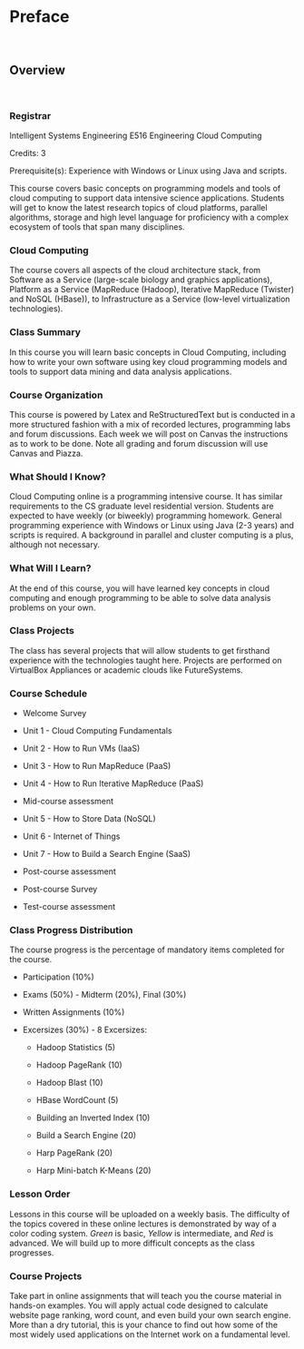 Preface
=======

 

Overview
--------

 

### Registrar

Intelligent Systems Engineering E516 Engineering Cloud Computing

Credits: 3

Prerequisite(s): Experience with Windows or Linux using Java and
scripts.

This course covers basic concepts on programming models and tools of
cloud computing to support data intensive science applications. Students
will get to know the latest research topics of cloud platforms, parallel
algorithms, storage and high level language for proficiency with a
complex ecosystem of tools that span many disciplines.

### Cloud Computing

The course covers all aspects of the cloud architecture stack, from
Software as a Service (large-scale biology and graphics applications),
Platform as a Service (MapReduce (Hadoop), Iterative MapReduce (Twister)
and NoSQL (HBase)), to Infrastructure as a Service (low-level
virtualization technologies).

### Class Summary

In this course you will learn basic concepts in Cloud Computing,
including how to write your own software using key cloud programming
models and tools to support data mining and data analysis applications.

### Course Organization

This course is powered by Latex and ReStructuredText but is conducted in
a more structured fashion with a mix of recorded lectures, programming
labs and forum discussions. Each week we will post on Canvas the
instructions as to work to be done. Note all grading and forum
discussion will use Canvas and Piazza.

### What Should I Know?

Cloud Computing online is a programming intensive course. It has similar
requirements to the CS graduate level residential version. Students are
expected to have weekly (or biweekly) programming homework. General
programming experience with Windows or Linux using Java (2-3 years) and
scripts is required. A background in parallel and cluster computing is a
plus, although not necessary.

### What Will I Learn?

At the end of this course, you will have learned key concepts in cloud
computing and enough programming to be able to solve data analysis
problems on your own.

### Class Projects

The class has several projects that will allow students to get firsthand
experience with the technologies taught here. Projects are performed on
VirtualBox Appliances or academic clouds like FutureSystems.

### Course Schedule

-   Welcome Survey

-   Unit 1 - Cloud Computing Fundamentals

-   Unit 2 - How to Run VMs (IaaS)

-   Unit 3 - How to Run MapReduce (PaaS)

-   Unit 4 - How to Run Iterative MapReduce (PaaS)

-   Mid-course assessment

-   Unit 5 - How to Store Data (NoSQL)

-   Unit 6 - Internet of Things

-   Unit 7 - How to Build a Search Engine (SaaS)

-   Post-course assessment

-   Post-course Survey

-   Test-course assessment

### Class Progress Distribution

The course progress is the percentage of mandatory items completed for
the course.

-   Participation (10%)

-   Exams (50%) - Midterm (20%), Final (30%)

-   Written Assignments (10%)

-   Excersizes (30%) - 8 Excersizes:

    -   Hadoop Statistics (5)

    -   Hadoop PageRank (10)

    -   Hadoop Blast (10)

    -   HBase WordCount (5)

    -   Building an Inverted Index (10)

    -   Build a Search Engine (20)

    -   Harp PageRank (20)

    -   Harp Mini-batch K-Means (20)

### Lesson Order

Lessons in this course will be uploaded on a weekly basis. The
difficulty of the topics covered in these online lectures is
demonstrated by way of a color coding system. *Green* is basic, *Yellow*
is intermediate, and *Red* is advanced. We will build up to more
difficult concepts as the class progresses.

### Course Projects

Take part in online assignments that will teach you the course material
in hands-on examples. You will apply actual code designed to calculate
website page ranking, word count, and even build your own search engine.
More than a dry tutorial, this is your chance to find out how some of
the most widely used applications on the Internet work on a fundamental
level.

